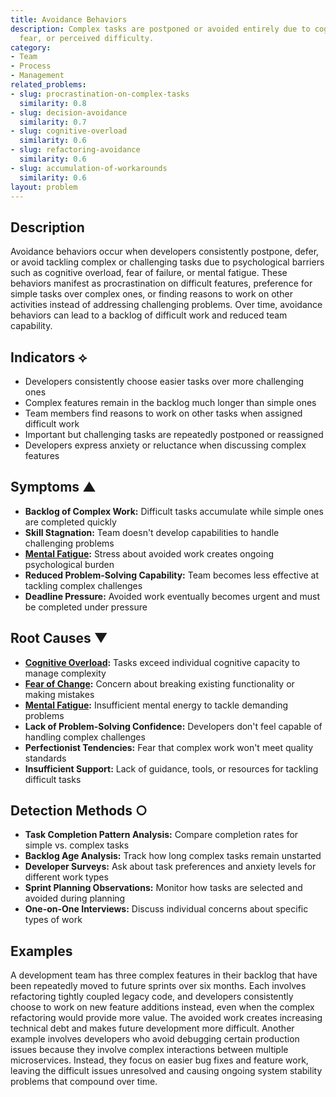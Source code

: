 ```yaml
---
title: Avoidance Behaviors
description: Complex tasks are postponed or avoided entirely due to cognitive overload,
  fear, or perceived difficulty.
category:
- Team
- Process
- Management
related_problems:
- slug: procrastination-on-complex-tasks
  similarity: 0.8
- slug: decision-avoidance
  similarity: 0.7
- slug: cognitive-overload
  similarity: 0.6
- slug: refactoring-avoidance
  similarity: 0.6
- slug: accumulation-of-workarounds
  similarity: 0.6
layout: problem
---
```


## Description

Avoidance behaviors occur when developers consistently postpone, defer, or avoid tackling complex or challenging tasks due to psychological barriers such as cognitive overload, fear of failure, or mental fatigue. These behaviors manifest as procrastination on difficult features, preference for simple tasks over complex ones, or finding reasons to work on other activities instead of addressing challenging problems. Over time, avoidance behaviors can lead to a backlog of difficult work and reduced team capability.

## Indicators ⟡

- Developers consistently choose easier tasks over more challenging ones
- Complex features remain in the backlog much longer than simple ones
- Team members find reasons to work on other tasks when assigned difficult work
- Important but challenging tasks are repeatedly postponed or reassigned
- Developers express anxiety or reluctance when discussing complex features

## Symptoms ▲

- **Backlog of Complex Work:** Difficult tasks accumulate while simple ones are completed quickly
- **Skill Stagnation:** Team doesn't develop capabilities to handle challenging problems
- **[Mental Fatigue](mental-fatigue.md):** Stress about avoided work creates ongoing psychological burden
- **Reduced Problem-Solving Capability:** Team becomes less effective at tackling complex challenges
- **Deadline Pressure:** Avoided work eventually becomes urgent and must be completed under pressure

## Root Causes ▼

- **[Cognitive Overload](cognitive-overload.md):** Tasks exceed individual cognitive capacity to manage complexity
- **[Fear of Change](fear-of-change.md):** Concern about breaking existing functionality or making mistakes
- **[Mental Fatigue](mental-fatigue.md):** Insufficient mental energy to tackle demanding problems
- **Lack of Problem-Solving Confidence:** Developers don't feel capable of handling complex challenges
- **Perfectionist Tendencies:** Fear that complex work won't meet quality standards
- **Insufficient Support:** Lack of guidance, tools, or resources for tackling difficult tasks

## Detection Methods ○

- **Task Completion Pattern Analysis:** Compare completion rates for simple vs. complex tasks
- **Backlog Age Analysis:** Track how long complex tasks remain unstarted
- **Developer Surveys:** Ask about task preferences and anxiety levels for different work types
- **Sprint Planning Observations:** Monitor how tasks are selected and avoided during planning
- **One-on-One Interviews:** Discuss individual concerns about specific types of work

## Examples

A development team has three complex features in their backlog that have been repeatedly moved to future sprints over six months. Each involves refactoring tightly coupled legacy code, and developers consistently choose to work on new feature additions instead, even when the complex refactoring would provide more value. The avoided work creates increasing technical debt and makes future development more difficult. Another example involves developers who avoid debugging certain production issues because they involve complex interactions between multiple microservices. Instead, they focus on easier bug fixes and feature work, leaving the difficult issues unresolved and causing ongoing system stability problems that compound over time.